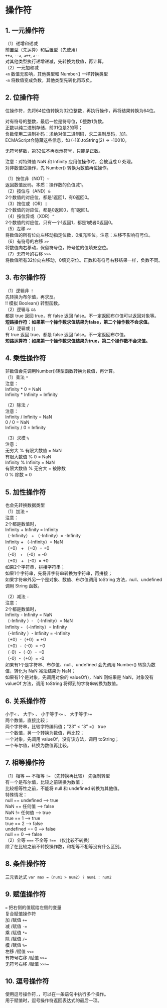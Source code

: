 # 操作符
## 1. 一元操作符
（1）递增和递减 <br>
前置型（先运算）和后置型（先使用） <br>
`++a`, `--a`, `a++`, `a--` <br>
对其他类型执行递增递减，先转换为数值，再计算。 <br>
（2）一元加和减 <br>
`+m` 数值无影响，其他类型和 Number() 一样转换类型 <br>
`-m` 将数值变成负数，其他类型先转化再取负。 <br>

## 2. 位操作符
位操作符，先将64位值转换为32位整数，再执行操作，再将结果转换为64位。 <br>

对有符号的整数，最后一位是符号位，0整数1负数。 <br>
正数以纯二进制存储，前31位是2的幂； <br>
负数使用二进制补码：求绝对值二进制码，求二进制反码，加1。 <br>
ECMAScript会隐藏这些信息，如 (-18).toString(2) => -10010。 <br>

无符号整数，第32位不再表示符号，只能是正数。 <br>

注意：对特殊值 NaN 和 Infinity 应用位操作时，会被当成 0 处理。 <br>
对非数值位操作，先 Number() 转换为数值再位操作。 <br>

（1）按位非（NOT）`~` <br>
返回数值反码，本质：操作数的负值减1。 <br>
（2）按位与（AND）`&` <br>
2个数值的对应位，都是1返回1，有0返回0。 <br>
（3）按位或（OR）`|` <br>
2个数值的对应位，都是0返回0，有1返回1。 <br>
（4）按位异或（XOR）`^` <br>
2个数值的对应位，只有一个1返回1，都是1或者0返回0。 <br>
（5）左移 `<<` <br>
将数值的所有位向左移动指定位数，0填充空位。注意：左移不影响符号位。 <br>
（6）有符号的右移 `>>` <br>
将数值向右移动，保留符号位，符号位的值填充空位。 <br>
（7）无符号的右移 `>>>` <br>
将数值所有32位向右移动，0填充空位。正数和有符号右移结果一样，负数不同。 <br>

## 3. 布尔操作符
（1）逻辑非 `！` <br>
先转换为布尔值，再求反。 <br>
!! 模拟 Boolean() 转型函数。 <br>
（2）逻辑与 `&&` <br>
都是 true 返回 true，有 false 返回 false。不一定返回布尔值可以返回对象等。 <br>
**短路操作符：如果第一个操作数求值结果为false，第二个操作数不会求值。** <br>
（3）逻辑或 `||` <br>
有 true 返回 true，都是 false 返回 false。不一定返回布尔值。 <br>
**短路运算符：如果第一个操作数求值结果为true，第二个操作数不会求值。** <br>

## 4. 乘性操作符
非数值会先调用Number()转型函数转换为数值，再计算。 <br>
（1）乘法 `*` <br>
注意： <br>
Infinity \* 0 = NaN <br>
Infinity \* Infinity = Infinity <br>
 
（2）除法 `/` <br>
注意： <br>
Infinity / Infinity = NaN <br>
0 / 0 = NaN <br>
Infinity / 0 = Infinity <br>

（3）求模 `%` <br>
注意： <br>
无穷大 % 有限大数值 = NaN <br>
有限大数值 % 0 = NaN <br>
Infinity % Infinity = NaN <br>
有限大数值 % 无穷大 = 被除数 <br>
0 % 除数 = 0 <br>

## 5. 加性操作符
也会先转换数据类型 <br>
（1）加法 `+` <br>
注意： <br>
2个都是数值时， <br>
Infinity + Infinity = Infinity <br>
（-Infinity） + （-Infinity）= -Infinity <br>
Infinity + （-Infinity）= NaN <br>
（+0） + （+0）= +0 <br>
（-0） + （-0）= -0 <br>
（+0） + （-0）= +0 <br>
如果2个字符串，拼接字符串； <br>
如果1个字符串，先将非字符串转换为字符串，再拼接； <br>
如果字符串外另一个是对象、数值、布尔值调用 toString 方法，null、undefined 调用 String 函数。 <br>

（2）减法 `-` <br>
注意： <br>
2个都是数值时， <br>
Infinity - Infinity = NaN <br>
（-Infinity ）- （-Infinity）= NaN <br>
Infinity - （-Infinity）= Infinity <br>
（-Infinity ）- Infinity = -Infinity <br>
（+0）-（+0）= +0 <br>
（+0）-（-0）= +0 <br>
（-0）-（-0）= +0 <br>
（-0）-（+0）= -0 <br>
如果有1个是字符串、布尔值、null、undefined 会先调用 Number() 转换为数值，转化为 NaN 减法结果为 NaN； <br>
如果有1个是对象，先调用对象的 valueOf()，NaN 则结果是 NaN，对象没有 valueOf 方法，调用 toString 将得到的字符串转换为数值。 <br>

## 6. 关系操作符
小于`<` 、 大于`>` 、 小于等于`<=` 、 大于等于`>=` <br>
两个数值，直接比较； <br>
两个字符串，比较字符编码值；“23” < “3” =》 true <br>
一个数值，另一个转换为数值，再比较； <br>
一个对象，先调用 valueOf，没有该方法，调用 toString； <br>
一个布尔值，转换为数值再比较。 <br>

## 7. 相等操作符
（1）相等 `==` 不相等 `!=` （先转换再比较） 先强制转型 <br>
有一个是布尔值，比较之前转换为数值； <br>
比较相等性之前，不能将 null 和 undefined 转换为其他值。 <br>
特殊情况： <br>
null == undefined --> true <br>
NaN == 任何值 --> false <br>
NaN != 任何值 --> true <br>
true == 1 --> true <br>
true == 2 --> false <br>
undefined == 0 --> false <br>
null == 0 --> false <br>
（2）全等 `===` 不全等 `!==` （仅比较不转换） <br>
除了在比较之前不转换操作数，和相等不相等没有什么区别。 <br>

## 8. 条件操作符
三元表达式 `var max = (num1 > num2) ? num1 : num2` <br>

## 9. 赋值操作符
`=`  把右侧的值赋给左侧的变量 <br>
复合赋值操作符 <br>
加 /赋值  `+=`  <br>
减 /赋值  `-=`  <br>
乘 /赋值  `*=`  <br>
除 /赋值  `/=`  <br>
模 /赋值  `%=`  <br>
左移 /赋值  `<<=`  <br>
有符号右移 /赋值  `>>=`  <br>
无符号右移 /赋值  `>>>=`  <br>
 
## 10. 逗号操作符
使用逗号操作符`,`，可以在一条语句中执行多个操作。 <br>
用于赋值时，逗号操作符返回表达式的最后一项。 <br>